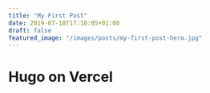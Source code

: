 ```yaml
---
title: "My First Post"
date: 2019-07-18T17:18:05+01:00
draft: false
featured_image: "/images/posts/my-first-post-hero.jpg"
---
```


# Hugo on Vercel
